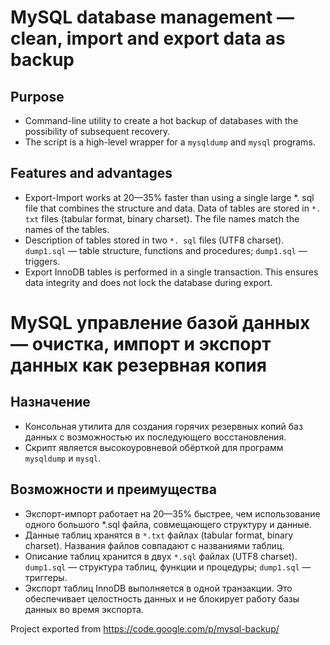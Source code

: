 # MySQL database management — clean, import and export data as backup

## Purpose

* Command-line utility to create a hot backup of databases with the possibility of subsequent recovery.
* The script is a high-level wrapper for a `mysqldump` and `mysql` programs.

## Features and advantages

* Export-Import works at 20—35% faster than using a single large *. sql file that combines the structure and data.
Data of tables are stored in `*. txt` files (tabular format, binary charset). The file names match the names of the tables.
* Description of tables stored in two `*. sql` files (UTF8 charset). `dump1.sql` — table structure, functions and procedures; `dump1.sql` — triggers.
* Export InnoDB tables is performed in a single transaction. This ensures data integrity and does not lock the database during export.

# MySQL управление базой данных — очистка, импорт и экспорт данных как резервная копия

## Назначение

* Консольная утилита для создания горячих резервных копий баз данных с возможностью их последующего восстановления.
* Скрипт является высокоуровневой обёрткой для программ `mysqldump` и `mysql`.

## Возможности и преимущества

* Экспорт-импорт работает на 20—35% быстрее, чем использование одного большого *.sql файла, совмещающего структуру и данные.
* Данные таблиц хранятся в `*.txt` файлах (tabular format, binary charset). Названия файлов совпадают с названиями таблиц.
* Описание таблиц хранится в двух `*.sql` файлах (UTF8 charset). `dump1.sql` — структура таблиц, функции и процедуры; `dump1.sql` — триггеры.
* Экспорт таблиц InnoDB выполняется в одной транзакции. Это обеспечивает целостность данных и не блокирует работу базы данных во время экспорта.

Project exported from https://code.google.com/p/mysql-backup/

